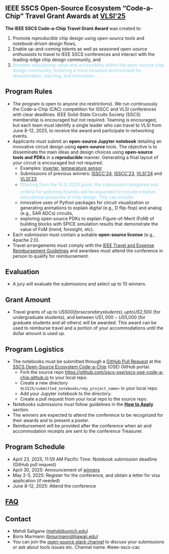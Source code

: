 ## IEEE SSCS Open-Source Ecosystem “Code-a-Chip” Travel Grant Awards at [VLSI'25](https://www.isscc.org/information-for-students)


**The IEEE SSCS Code-a-Chip Travel Grant Award** was created to:
 1. Promote *reproducible* chip design using *open-source* tools and *notebook-driven* design flows,
 2. Enable up-and-coming *talents* as well as seasoned *open-source enthusiasts* to travel to IEEE SSCS conferences and interact with the leading-edge chip design community, and
 3. <span style='color: skyblue;'>Broaden educational value and accessibility within the open-source chip design community, fostering a more inclusive environment for dissemination, learning, and innovation.</span>

## Program Rules
- The program is open to anyone (no restrictions). We run continuously the Code-a-Chip (CAC) competition for ISSCC and VLSI conferences with clear deadlines. IEEE Solid-State Circuits Society (SSCS) membership is encouraged but not required. Teaming is encouraged, but each team must identify a single leader who can travel to VLSI from June 8-12, 2025, to receive the award and participate in networking events.  
- Applicants must submit an **open-source Jupyter notebook** detailing an innovative circuit design using **open-source** tools. The objective is to disseminate the main ideas and design choices using **open-source tools and PDKs** in a **reproducible** manner. Generating a final layout of your circuit is encouraged but not required.
    - Examples: [inverter](https://developers.google.com/silicon/guides/digital-inverter-openlane), [temperature sensor](https://github.com/idea-fasoc/OpenFASOC/blob/main/docs/source/notebooks/temp-sense-gen/temp_sense_genCollab.ipynb)
    - Submissions of previous winners: [ISSCC'24](ISSCC24/README.md), [ISSCC'23](ISSCC23/README.md), [VLSI'24](VLSI24/README.md) and [VLSI'23](VLSI23/README.md)
    - <span style='color: skyblue;'>❗️Starting from the VLSI 2025 grant, the submission categories and criteria for selecting finalists will be expanded to include creative educational purposes of chip design. This can include:
  - innovative uses of Python packages for circuit visualization or generating animations to explain digital (e.g., D flip-flop) and analog (e.g., SAR ADCs) circuits,
  - exploring open-source PDKs to explain Figure-of-Merit (FoM) of building blocks with SPICE simulation results that demonstrate the value of FoM (trend, foresight, etc).</span>
- Each submission must contain a suitable **open-source license** (e.g., Apache 2.0).
- Travel arrangements must comply with the [IEEE Travel and Expense Reimbursement Guidelines](https://www.ieee.org/content/dam/ieee-org/ieee/web/org/travel-expense-reimbursement-guidelines.pdf) and awardees must attend the conference in person to qualify for reimbursement.


## Evaluation
- A jury will evaluate the submissions and select up to 10 winners.

## Grant Amount
- Travel grants of up to US$500 (for secondary students), up to US$2,500 (for undergraduate students), and between US$1,000-US$5,000 (for graduate students and all others) will be awarded. This award can be used to reimburse travel and a portion of your accommodations until the dollar amount is used up.

## Program Logistics
- The notebooks must be submitted through a [GitHub Pull Request](https://docs.github.com/en/pull-requests/collaborating-with-pull-requests/proposing-changes-to-your-work-with-pull-requests/about-pull-requests) at the [SSCS Open-Source Ecosystem Code-a-Chip](https://github.com/sscs-ose/sscs-ose-code-a-chip.github.io) (OSE) GitHub portal.
    - Fork the source repo https://github.com/sscs-ose/sscs-ose-code-a-chip.github.io to your local repo.
    - Create a new directory `VLSI25/submitted_notebooks/<my_project_name>` in your local repo.
    - Add your Jupyter notebook to the directory.
    - Create a pull request from your local repo to the source repo.
- Notebooks submissions must follow guidelines in the **[How to Apply](howtoapply.md)** section.
- The winners are expected to attend the conference to be recognized for their awards and to present a poster.
- Reimbursement will be provided after the conference when air and accommodation receipts are sent to the conference Treasurer.


## Program Schedule
- April 23, 2025, 11:59 AM Pacific Time: Notebook submission deadline (GitHub pull request)
- April 30, 2025: Announcement of [winners](VLSI25/README.md)
- May 2-5, 2025: Register for the conference, and obtain a letter for visa application (if needed)
- June 8-12, 2025: Attend the conference

## [FAQ](FAQ.md)

## Contact
- Mehdi Saligane (mehdi@umich.edu)
- Boris Murmann (bmurmann@hawaii.edu)
- You can join the [open-source slack channel](https://join.slack.com/t/open-source-silicon/shared_invite/zt-2ca94ggrm-sutw7tGOdewscWMXcmnQfw) to discuss your submissions or ask about tools issues etc. Channel name: #ieee-sscs-cac
